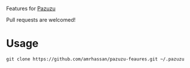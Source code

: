 Features for [Pazuzu](http://github.com/zalando/pazuzu-cli)

Pull requests are welcomed!

# Usage #
`git clone https://github.com/amrhassan/pazuzu-feaures.git ~/.pazuzu`
